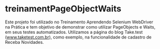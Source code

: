 # treinamentPageObjectWaits

Este projeto foi utilizado no Treinamento Aprendendo Selenium WebDriver na Prática e tem objetivo de demonstrar como utilizar PageObjects e Waits, em seus testes automatizados.
Utilizamos a página do blog Take.test (www.taketest.com.br), como exemplo, na funcionalidade de cadastro de Receba Novidades.
